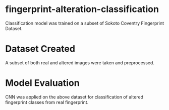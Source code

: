 # fingerprint-alteration-classification
Classification model was trained on a subset of Sokoto Coventry Fingerprint Dataset. 
# Dataset Created
A subset of both real and altered images were taken and preprocessed.
# Model Evaluation 
CNN was applied on the above dataset for classification of altered fingerprint classes from real fingerprint.
